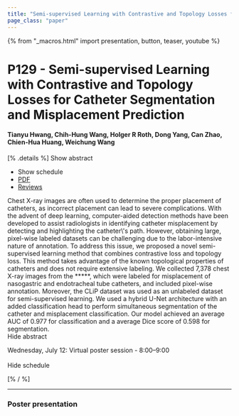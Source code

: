 ```yaml
---
title: "Semi-supervised Learning with Contrastive and Topology Losses for Catheter Segmentation and Misplacement Prediction"
page_class: "paper"
---
```


{% from "_macros.html" import presentation, button, teaser, youtube %}

# P129 - Semi-supervised Learning with Contrastive and Topology Losses for Catheter Segmentation and Misplacement Prediction

#### Tianyu Hwang, Chih-Hung Wang, Holger R Roth, Dong Yang, Can Zhao, Chien-Hua Huang, Weichung Wang

[% .details %]
<a class="toggle_visibility" data-selector=".abstract" data-level="3">Show abstract</a>
- <a class="toggle_visibility" data-selector=".schedule" data-level="3">Show schedule</a>
- <a href="https://openreview.net/pdf?id=9mPSPWo5tzu">PDF</a>
- <a href="https://openreview.net/forum?id=9mPSPWo5tzu">Reviews</a>

<p>
    <span class="abstract">
        Chest X-ray images are often used to determine the proper placement of catheters, as incorrect placement can lead to severe complications. With the advent of deep learning, computer-aided detection methods have been developed to assist radiologists in identifying catheter misplacement by detecting and highlighting the catheter\'s path. However, obtaining large, pixel-wise labeled datasets can be challenging due to the labor-intensive nature of annotation. To address this issue, we proposed a novel semi-supervised learning method that combines contrastive loss and topology loss. This method takes advantage of the known topological properties of catheters and does not require extensive labeling. We collected 7,378 chest X-ray images from the *****, which were labeled for misplacement of nasogastric and endotracheal tube catheters, and included pixel-wise annotation. Moreover, the CLiP dataset was used as an unlabeled dataset for semi-supervised learning. We used a hybrid U-Net architecture with an added classification head to perform simultaneous segmentation of the catheter and misplacement classification. Our model achieved an average AUC of 0.977 for classification and a average Dice score of 0.598 for segmentation.
        <br>
        <span class="actions"><a class="toggle_visibility" data-level="2">Hide abstract</a></span>
    </span>
</p>

<p>
    <span class="schedule">
        Wednesday, July 12: Virtual poster session - 8:00–9:00<br>
        <br>
        <span class="actions"><a class="toggle_visibility" data-level="2">Hide schedule</a></span>
    </span>
</p>
[% / %]

---


### Poster presentation
